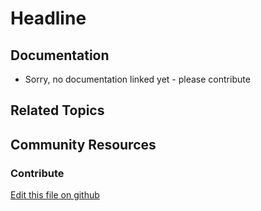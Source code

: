 # Headline

## Documentation

* Sorry, no documentation linked yet - please contribute

## Related Topics


## Community Resources


### Contribute

[Edit this file on github](https://github.com/olafk/controlpanel-documentation-docs/blob/master/md/73en/com_liferay_password_policies_admin_web_portlet_PasswordPoliciesAdminPortlet/edit_password_policy.jsp.md)
